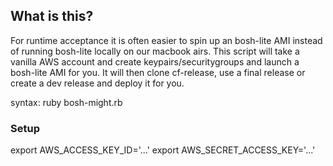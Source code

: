 ## What is this?
For runtime acceptance it is often easier to spin up an bosh-lite AMI instead of running bosh-lite locally on our macbook airs. This script will take a vanilla AWS account and create keypairs/securitygroups and launch a bosh-lite AMI for you. It will then clone cf-release, use a final release or create a dev release and deploy it for you.

syntax: ruby bosh-might.rb <cf-release version number or branch name>

### Setup

export AWS_ACCESS_KEY_ID='...'
export AWS_SECRET_ACCESS_KEY='...'

